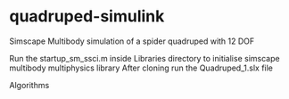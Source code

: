 # quadruped-simulink
Simscape Multibody simulation of a spider quadruped with 12 DOF

Run the startup_sm_ssci.m inside Libraries directory to initialise simscape multibody multiphysics library
After cloning run the Quadruped_1.slx file 

Algorithms
